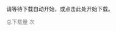 <script> window.onload = function () { var link = document.createElement('a'); link.href = "../lab5-fslab-code.zip"; link.download = "../lab5-fslab-code.zip"; link.click(); } </script>
请等待下载自动开始，或点击此处开始下载。


<script async src="//busuanzi.ibruce.info/busuanzi/2.3/busuanzi.pure.mini.js"></script>

<span style="color: grey" id="busuanzi_container_site_pv">总下载量 <span id="busuanzi_value_site_pv"></span> 次</span>